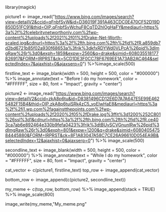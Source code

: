 library(magick)

picture1 <- image_read("https://www.bing.com/images/search?view=detailV2&ccid=qFnbfSvW&id=D36019F391A463CDC0E470CF52D19D850D51FC91&thid=OIP.qFnbfSvWchuF8CqTD2hlOgHaFY&mediaurl=https%3a%2f%2fcelebritynetworthonly.com%2fwp-content%2fuploads%2f2021%2f01%2fDrake-Net-Worth-scaled.jpg&cdnurl=https%3a%2f%2fth.bing.com%2fth%2fid%2fR.a859db7d2bd6721b85f02a930f68653a%3frik%3dkfxRDYWd0VLPcA%26pid%3dImgRaw%26r%3d0&exph=1859&expw=2560&q=drake&simid=608035518177826917&FORM=IRPRST&ck=5CD1DE3F0CC78F6769EE1A73AB2AC464&selectedIndex=7&ajaxhist=0&ajaxserp=0") %>%image_scale(500)


firstline_text <- image_blank(width = 500, 
                          height = 500, 
                          color = "#000000") %>%
  image_annotate(text = "Before I do my homework",
                 color = "#FFFFFF",
                 size = 80,
                 font = "Impact",
                 gravity = "center")


picture2 <- image_read("https://www.bing.com/images/search?view=detailV2&ccid=zkA8p6tu&id=D8381496CD12E6D7A7A647E5E99E4625482F15B4&thid=OIP.zkA8p6tuiSRk4zC5_voEIwHaE8&mediaurl=https%3a%2f%2fi1.wp.com%2fagainstthepoints.com%2fwp-content%2fuploads%2f2020%2f05%2fDrake.jpg%3ffit%3d1200%252C801%26ssl%3d1&cdnurl=https%3a%2f%2fth.bing.com%2fth%2fid%2fR.ce403ca7ab6e892464e330b9fefa0423%3frik%3dtBUvSCVGnunlRw%26pid%3dImgRaw%26r%3d0&exph=801&expw=1200&q=drake&simid=608040547584445880&FORM=IRPRST&ck=8F1A83047A58C7CE26A96610D054EA9B&selectedIndex=12&ajaxhist=0&ajaxserp=0") %>%
  image_scale(500)


secondline_text <- image_blank(width = 500, 
                       height = 500, 
                       color = "#000000") %>%
  image_annotate(text = "While I do my homework",
                 color = "#FFFFFF",
                 size = 80,
                 font = "Impact",
                 gravity = "center")

cat_vector <- c(picture1, firstline_text)
top_row <- image_append(cat_vector)


bottom_row <- image_append(c(picture2, secondline_text))

my_meme <- c(top_row, bottom_row) %>%
  image_append(stack = TRUE) %>%
  image_scale(800)
  
image_write(my_meme,"My_meme.png"

